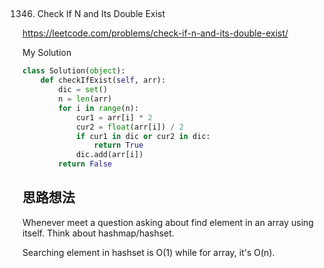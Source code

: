 ## 
1346. Check If N and Its Double Exist

https://leetcode.com/problems/check-if-n-and-its-double-exist/

My Solution

```python
class Solution(object):
    def checkIfExist(self, arr):
        dic = set()
        n = len(arr)
        for i in range(n):
            cur1 = arr[i] * 2
            cur2 = float(arr[i]) / 2
            if cur1 in dic or cur2 in dic:
                return True
            dic.add(arr[i])
        return False
```

## 思路想法

Whenever meet a question asking about find element in an array using itself. Think about hashmap/hashset. 

Searching element in hashset is O(1) while for array, it's O(n).
